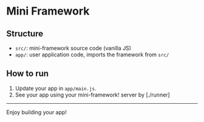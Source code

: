 # Mini Framework

## Structure

- `src/`:  mini-framework source code (vanilla JS)
- `app/`: user application code, imports the framework from `src/`

## How to run

1. Update your app in `app/main.js`.
2. See your app using your mini-framework! server by [./runner]
---

Enjoy building your app!

